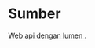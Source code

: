 # Sumber
<a href="https://medium.com/@ocittwo/membangun-web-api-dengan-lumen-5-3-part-1-d6a3522772a4">Web api dengan lumen .</a>

